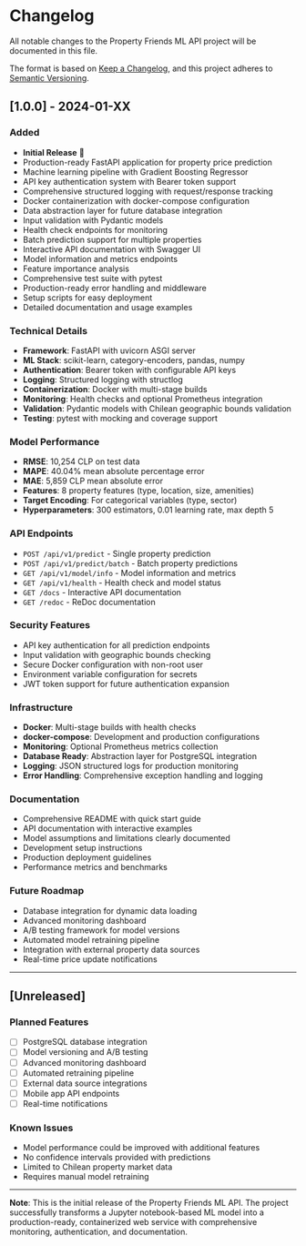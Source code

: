 # Changelog

All notable changes to the Property Friends ML API project will be documented in this file.

The format is based on [Keep a Changelog](https://keepachangelog.com/en/1.0.0/),
and this project adheres to [Semantic Versioning](https://semver.org/spec/v2.0.0.html).

## [1.0.0] - 2024-01-XX

### Added
- **Initial Release** 🎉
- Production-ready FastAPI application for property price prediction
- Machine learning pipeline with Gradient Boosting Regressor
- API key authentication system with Bearer token support
- Comprehensive structured logging with request/response tracking
- Docker containerization with docker-compose configuration
- Data abstraction layer for future database integration
- Input validation with Pydantic models
- Health check endpoints for monitoring
- Batch prediction support for multiple properties
- Interactive API documentation with Swagger UI
- Model information and metrics endpoints
- Feature importance analysis
- Comprehensive test suite with pytest
- Production-ready error handling and middleware
- Setup scripts for easy deployment
- Detailed documentation and usage examples

### Technical Details
- **Framework**: FastAPI with uvicorn ASGI server
- **ML Stack**: scikit-learn, category-encoders, pandas, numpy
- **Authentication**: Bearer token with configurable API keys
- **Logging**: Structured logging with structlog
- **Containerization**: Docker with multi-stage builds
- **Monitoring**: Health checks and optional Prometheus integration
- **Validation**: Pydantic models with Chilean geographic bounds validation
- **Testing**: pytest with mocking and coverage support

### Model Performance
- **RMSE**: 10,254 CLP on test data
- **MAPE**: 40.04% mean absolute percentage error
- **MAE**: 5,859 CLP mean absolute error
- **Features**: 8 property features (type, location, size, amenities)
- **Target Encoding**: For categorical variables (type, sector)
- **Hyperparameters**: 300 estimators, 0.01 learning rate, max depth 5

### API Endpoints
- `POST /api/v1/predict` - Single property prediction
- `POST /api/v1/predict/batch` - Batch property predictions
- `GET /api/v1/model/info` - Model information and metrics
- `GET /api/v1/health` - Health check and model status
- `GET /docs` - Interactive API documentation
- `GET /redoc` - ReDoc documentation

### Security Features
- API key authentication for all prediction endpoints
- Input validation with geographic bounds checking
- Secure Docker configuration with non-root user
- Environment variable configuration for secrets
- JWT token support for future authentication expansion

### Infrastructure
- **Docker**: Multi-stage builds with health checks
- **docker-compose**: Development and production configurations
- **Monitoring**: Optional Prometheus metrics collection
- **Database Ready**: Abstraction layer for PostgreSQL integration
- **Logging**: JSON structured logs for production monitoring
- **Error Handling**: Comprehensive exception handling and logging

### Documentation
- Comprehensive README with quick start guide
- API documentation with interactive examples
- Model assumptions and limitations clearly documented
- Development setup instructions
- Production deployment guidelines
- Performance metrics and benchmarks

### Future Roadmap
- Database integration for dynamic data loading
- Advanced monitoring dashboard
- A/B testing framework for model versions
- Automated model retraining pipeline
- Integration with external property data sources
- Real-time price update notifications

---

## [Unreleased]

### Planned Features
- [ ] PostgreSQL database integration
- [ ] Model versioning and A/B testing
- [ ] Advanced monitoring dashboard
- [ ] Automated retraining pipeline
- [ ] External data source integrations
- [ ] Mobile app API endpoints
- [ ] Real-time notifications

### Known Issues
- Model performance could be improved with additional features
- No confidence intervals provided with predictions
- Limited to Chilean property market data
- Requires manual model retraining

---

**Note**: This is the initial release of the Property Friends ML API. The project successfully transforms a Jupyter notebook-based ML model into a production-ready, containerized web service with comprehensive monitoring, authentication, and documentation.
